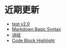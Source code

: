 # 近期更新

- [test v2.0](https://github.com/tofrankie/blog-test/issues/19)
- [Markdown Basic Syntax](https://github.com/tofrankie/blog-test/issues/1)
- [诗经](https://github.com/tofrankie/blog-test/issues/11)
- [Code Block Highlight](https://github.com/tofrankie/blog-test/issues/10)